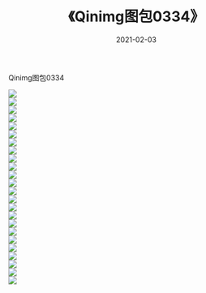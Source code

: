 ﻿---
layout: post
title:  《Qinimg图包0334》
date:   2021-02-03
img: http://imgx.orgx.ga/Qinimg图包/Qinimg图包0334/000.jpg
categories: [美女, 清纯, 唯美]
---

Qinimg图包0334

 ![](http://imgx.orgx.ga/Qinimg图包/Qinimg图包0334/001.jpg) <br>![](http://imgx.orgx.ga/Qinimg图包/Qinimg图包0334/002.jpg) <br>![](http://imgx.orgx.ga/Qinimg图包/Qinimg图包0334/003.jpg) <br>![](http://imgx.orgx.ga/Qinimg图包/Qinimg图包0334/004.jpg) <br>![](http://imgx.orgx.ga/Qinimg图包/Qinimg图包0334/005.jpg) <br>![](http://imgx.orgx.ga/Qinimg图包/Qinimg图包0334/006.jpg) <br>![](http://imgx.orgx.ga/Qinimg图包/Qinimg图包0334/007.jpg) <br>![](http://imgx.orgx.ga/Qinimg图包/Qinimg图包0334/008.jpg) <br>![](http://imgx.orgx.ga/Qinimg图包/Qinimg图包0334/009.jpg) <br>![](http://imgx.orgx.ga/Qinimg图包/Qinimg图包0334/010.jpg) <br>![](http://imgx.orgx.ga/Qinimg图包/Qinimg图包0334/011.jpg) <br>![](http://imgx.orgx.ga/Qinimg图包/Qinimg图包0334/012.jpg) <br>![](http://imgx.orgx.ga/Qinimg图包/Qinimg图包0334/013.jpg) <br>![](http://imgx.orgx.ga/Qinimg图包/Qinimg图包0334/014.jpg) <br>![](http://imgx.orgx.ga/Qinimg图包/Qinimg图包0334/015.jpg) <br>![](http://imgx.orgx.ga/Qinimg图包/Qinimg图包0334/016.jpg) <br>![](http://imgx.orgx.ga/Qinimg图包/Qinimg图包0334/017.jpg) <br>![](http://imgx.orgx.ga/Qinimg图包/Qinimg图包0334/018.jpg) <br>![](http://imgx.orgx.ga/Qinimg图包/Qinimg图包0334/019.jpg) <br>![](http://imgx.orgx.ga/Qinimg图包/Qinimg图包0334/020.jpg) <br>![](http://imgx.orgx.ga/Qinimg图包/Qinimg图包0334/021.jpg) <br>![](http://imgx.orgx.ga/Qinimg图包/Qinimg图包0334/022.jpg) <br>![](http://imgx.orgx.ga/Qinimg图包/Qinimg图包0334/023.jpg) <br>![](http://imgx.orgx.ga/Qinimg图包/Qinimg图包0334/024.jpg) <br>